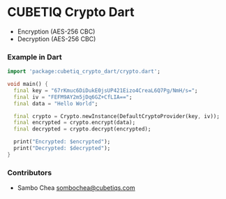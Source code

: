 # CUBETIQ Crypto Dart

- Encryption (AES-256 CBC)
- Decryption (AES-256 CBC)

### Example in Dart

```dart
import 'package:cubetiq_crypto_dart/crypto.dart';

void main() {
  final key = "67rKmuc6DiDukE0jsUP421Eizo4CreaL6Q7Pg/NmH/s=";
  final iv = "FEFM9AY2m5jDq6GZ+CfLIA==";
  final data = "Hello World";

  final crypto = Crypto.newInstance(DefaultCryptoProvider(key, iv));
  final encrypted = crypto.encrypt(data);
  final decrypted = crypto.decrypt(encrypted);

  print("Encrypted: $encrypted");
  print("Decrypted: $decrypted");
}
```

### Contributors

- Sambo Chea <sombochea@cubetiqs.com>
